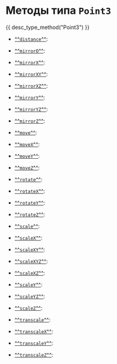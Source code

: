 # Методы типа `Point3`
{{ desc_type_method("Point3") }}

- [^^`distance`^^](./distance.md): 
- [^^`mirrorO`^^](./mirrorO.md): 
- [^^`mirrorX`^^](./mirrorX.md): 
- [^^`mirrorXY`^^](./mirrorXY.md): 
- [^^`mirrorXZ`^^](./mirrorXZ.md): 
- [^^`mirrorY`^^](./mirrorY.md): 
- [^^`mirrorYZ`^^](./mirrorYZ.md): 
- [^^`mirrorZ`^^](./mirrorZ.md): 

- [^^`move`^^](./move.md): 
- [^^`moveX`^^](./moveX.md): 
- [^^`moveY`^^](./moveY.md): 
- [^^`moveZ`^^](./moveZ.md): 

- [^^`rotate`^^](./rotate.md): 
- [^^`rotateX`^^](./rotateX.md): 
- [^^`rotateY`^^](./rotateY.md): 
- [^^`rotateZ`^^](./rotateZ.md): 

- [^^`scale`^^](./scale.md): 
- [^^`scaleX`^^](./scaleX.md): 
- [^^`scaleXY`^^](./scaleXY.md): 
- [^^`scaleXYZ`^^](./scaleXYZ.md): 
- [^^`scaleXZ`^^](./scaleXZ.md): 
- [^^`scaleY`^^](./scaleY.md): 
- [^^`scaleYZ`^^](./scaleYZ.md): 
- [^^`scaleZ`^^](./scaleZ.md): 

- [^^`transcale`^^](./translate.md): 
- [^^`transcaleX`^^](./translateX.md): 
- [^^`transcaleY`^^](./translateY.md): 
- [^^`transcaleZ`^^](./translateZ.md): 
